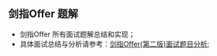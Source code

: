 <!--
 * @Author: Yaowen Xu
 * @Github: https://github.com/yaowenxu
 * @Organization: 北航系统结构研究所
 * @Date: 2020-03-31 19:30:43
 * @LastEditTime: 2020-03-31 19:38:29
 * @Description: 剑指Offer 所有面试题题解；
 -->
## 剑指Offer 题解
- 剑指Offer 所有面试题解总结和实现；
- 具体面试总结与分析请参考：[剑指Offer(第二版)面试题目分析](https://www.cnblogs.com/xuyaowen/p/for-offers.html);